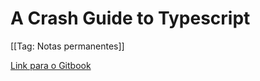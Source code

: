 # A Crash Guide to Typescript

[[Tag: Notas permanentes]]

[Link para o Gitbook](https://wkrueger.gitbook.io/typescript/)